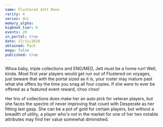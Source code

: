 ```yaml
---
name: Flustered Jett Reno
rarity: 4
series: dsc
memory_alpha:
bigbook_tier: 6
events: 20
in_portal: true
date: 17/11/2020
obtained: Pack
mega: false
published: true
---
```


Whoa baby, triple collections and ENG/MED, Jett must be a home run! Well, kinda. Most first year players would get run out of Flustered on voyages, just beware that with the portal sized as it is, your roster may mature past what she offers by the time you snag all four copies. If she were to ever be offered as a featured event reward, choo choo!

Her trio of collections does make her an auto pick for veteran players, but she faces the spectre of never improving that count with Desperate as her fitting last gasp. She can be a pot of gold for certain players, but without a breadth of utility, a player who's not in the market for one of her two notable attributes may find her value somewhat diminished.
